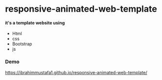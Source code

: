 # responsive-animated-web-template
#### it's a template website using 
<ul>
  <li>Html</li>
  <li>css</li>
  <li>Bootstrap</li>
  <li>js</li>
</ul>


### Demo
https://ibrahimmustafa1.github.io/responsive-animated-web-template/
